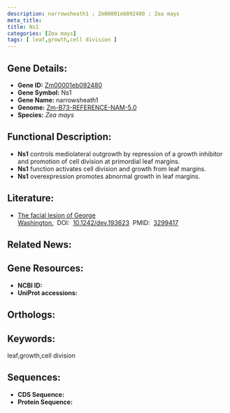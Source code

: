 ```yaml
---
description: narrowsheath1 ; Zm00001eb092480 ; Zea mays
meta_title:
title: Ns1
categories: [Zea mays]
tags: [ leaf,growth,cell division ]
---
```


## Gene Details:
- **Gene ID:**	[Zm00001eb092480]()
- **Gene Symbol:** Ns1
- **Gene Name:** narrowsheath1
- **Genome:** [Zm-B73-REFERENCE-NAM-5.0]()
- **Species:** *Zea mays*

## Functional Description:
   - **Ns1** controls mediolateral outgrowth by repression of a growth inhibitor and promotion of cell division at primordial leaf margins.
   - **Ns1** function activates cell division and growth from leaf margins.
   - **Ns1** overexpression promotes abnormal growth in leaf margins.

## Literature:
   - [The facial lesion of George Washington.]( https://journals.biologists.com/dev/article/147/20/dev193623/225929/Plant-homeodomain-proteins-provide-a-mechanism-for)&nbsp;&nbsp;DOI:&nbsp;&nbsp;[10.1242/dev.193623](https://journals.biologists.com/dev/article/147/20/dev193623/225929/Plant-homeodomain-proteins-provide-a-mechanism-for)&nbsp;&nbsp;PMID:&nbsp;&nbsp;[3299417](https://pubmed.ncbi.nlm.nih.gov/3299417/)

## Related News:

## Gene Resources:
- **NCBI ID:** [](https://www.ncbi.nlm.nih.gov/gene/?term=)
- **UniProt accessions:** [](https://www.uniprot.org/uniprotkb//entry)

## Orthologs:

## Keywords:
leaf,growth,cell division

## Sequences:
- **CDS Sequence:**
- **Protein Sequence:**
